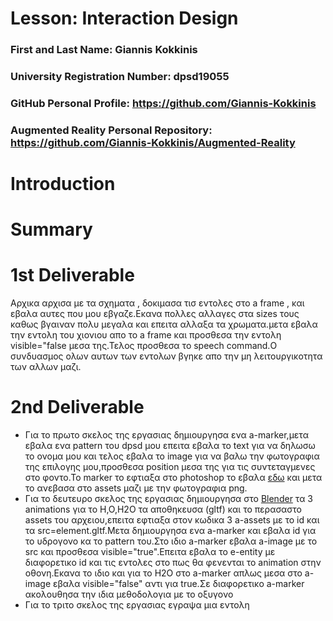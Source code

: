 # Lesson: Interaction Design

### First and Last Name: Giannis Kokkinis
### University Registration Number: dpsd19055
### GitHub Personal Profile: https://github.com/Giannis-Kokkinis
### Augmented Reality Personal Repository: https://github.com/Giannis-Kokkinis/Augmented-Reality

# Introduction

# Summary


# 1st Deliverable
Αρχικα αρχισα με τα σχηματα , δοκιμασα τισ εντολες στο a frame , και εβαλα αυτες που μου εβγαζε.Εκανα πολλες αλλαγες στα sizes τους καθως βγαιναν πολυ μεγαλα και επειτα αλλαξα τα χρωματα.μετα εβαλα την εντολη του χιονιου  απο το a frame και προσθεσα την εντολη  visible="false μεσα της.Τελος προσθεσα το speech command.Ο συνδυασμος ολων  αυτων των εντολων βγηκε απο την μη λειτουργικοτητα των αλλων μαζι.

# 2nd Deliverable
- Για το πρωτο σκελος της εργασιας δημιουργησα ενα a-marker,μετα εβαλα ενα pattern του dpsd μου επειτα εβαλα το text για να δηλωσω το ονομα μου και τελος εβαλα το image για να βαλω την φωτογραφια της επιλογης μου,προσθεσα position μεσα της για τις συντεταγμενες στο φοντο.Το marker το εφτιαξα στο photoshop το εβαλα [εδω](https://jeromeetienne.github.io/AR.js/three.js/examples/marker-training/examples/generator.html) και μετα το ανεβασα στο assets μαζι με την φωτογραφια png.
- Για το δευτευρο σκελος της εργασιας δημιουργησα στο [Blender](https://www.blender.org/) τα 3 animations για το H,O,H2O τα αποθηκευσα (gltf) και το περασαστο assets του αρχειου,επειτα εφτιαξα στον κωδικα 3 a-assets με το id και τα src=element.gltf.Μετα δημιουργησα ενα a-marker και εβαλα id  για το υδρογονο κα το pattern του.Στο ιδιο a-marker εβαλα a-image με το src και προσθεσα visible="true".Επειτα εβαλα το e-entity με  διαφορετικο id και τις εντολες στο πως θα φενενται το animation στην οθονη.Εκανα το ιδιο και για το Η2Ο στο a-marker απλως μεσα στο a-image εβαλα visible="false" αντι για true.Σε διαφορετικο a-marker ακολουθησα την ιδια μεθοδολογια με το οξυγονο
- Για το τριτο σκελος της εργασιας εγραψα μια εντολη <script> εβαλα το <marker-distance> απο {εδω}(https://stackoverflow.com/questions/61239107/how-to-get-marker-position-x-y-ar-js) και αντεκατεστησα της λεξεις ετσι ωστε να ταιριαζουν.Τελος εβαλα εντολη if-else για την μια απο τις δυο καταστασεις που θα βρισκονται τα στοιχεια για οταν θα ειναι πιο μακρια ή κοντα απο την επιλεγμενη αποσταση μεταξυ τους.  

# 3rd Deliverable 


# Conclusions


# Sources
https://stackoverflow.com/questions/61239107/how-to-get-marker-position-x-y-ar-js
https://jeromeetienne.github.io/AR.js/three.js/examples/marker-training/examples/generator.html  
https://www.blender.org/
https://aframe.io/  
